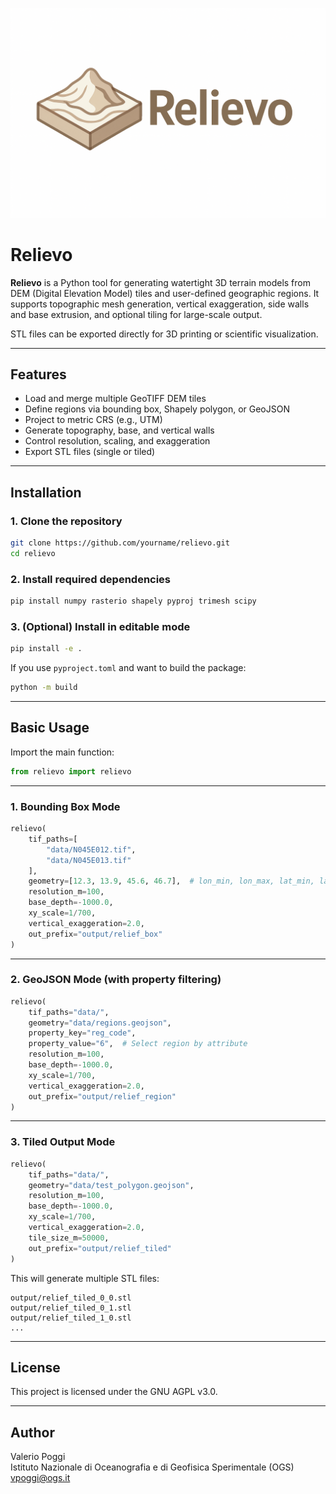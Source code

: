 ![Relievo Logo](logo/relievo_logo.png)

# Relievo

**Relievo** is a Python tool for generating watertight 3D terrain models 
from DEM (Digital Elevation Model) tiles and user-defined geographic regions. 
It supports topographic mesh generation, vertical exaggeration, 
side walls and base extrusion, and optional tiling for large-scale output.

STL files can be exported directly for 3D printing or scientific visualization.

---

## Features

- Load and merge multiple GeoTIFF DEM tiles
- Define regions via bounding box, Shapely polygon, or GeoJSON
- Project to metric CRS (e.g., UTM)
- Generate topography, base, and vertical walls
- Control resolution, scaling, and exaggeration
- Export STL files (single or tiled)

---

## Installation

### 1. Clone the repository

```bash
git clone https://github.com/yourname/relievo.git
cd relievo
```

### 2. Install required dependencies

```bash
pip install numpy rasterio shapely pyproj trimesh scipy
```

### 3. (Optional) Install in editable mode

```bash
pip install -e .
```

If you use `pyproject.toml` and want to build the package:

```bash
python -m build
```

---

## Basic Usage

Import the main function:

```python
from relievo import relievo
```

---

### 1. Bounding Box Mode

```python
relievo(
    tif_paths=[
        "data/N045E012.tif",
        "data/N045E013.tif"
    ],
    geometry=[12.3, 13.9, 45.6, 46.7],  # lon_min, lon_max, lat_min, lat_max
    resolution_m=100,
    base_depth=-1000.0,
    xy_scale=1/700,
    vertical_exaggeration=2.0,
    out_prefix="output/relief_box"
)
```

---

### 2. GeoJSON Mode (with property filtering)

```python
relievo(
    tif_paths="data/",
    geometry="data/regions.geojson",
    property_key="reg_code",
    property_value="6",  # Select region by attribute
    resolution_m=100,
    base_depth=-1000.0,
    xy_scale=1/700,
    vertical_exaggeration=2.0,
    out_prefix="output/relief_region"
)
```

---

### 3. Tiled Output Mode

```python
relievo(
    tif_paths="data/",
    geometry="data/test_polygon.geojson",
    resolution_m=100,
    base_depth=-1000.0,
    xy_scale=1/700,
    vertical_exaggeration=2.0,
    tile_size_m=50000,
    out_prefix="output/relief_tiled"
)
```

This will generate multiple STL files:

```
output/relief_tiled_0_0.stl
output/relief_tiled_0_1.stl
output/relief_tiled_1_0.stl
...
```

---

## License

This project is licensed under the GNU AGPL v3.0.

---

## Author

Valerio Poggi  
Istituto Nazionale di Oceanografia e di Geofisica Sperimentale (OGS)  
vpoggi@ogs.it
